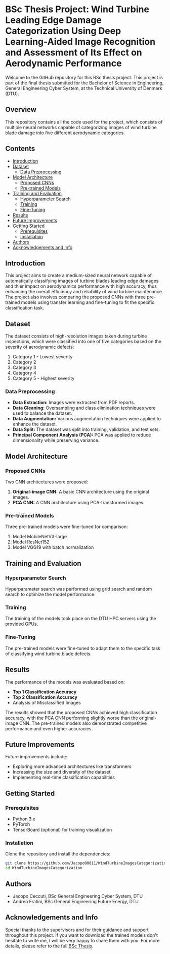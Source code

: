 # BSc Thesis Project: Wind Turbine Leading Edge Damage Categorization Using Deep Learning-Aided Image Recognition and Assessment of Its Effect on Aerodynamic Performance

Welcome to the GitHub repository for this BSc thesis project. This project is part of the final thesis submitted for the Bachelor of Science in Engineering, General Engineering Cyber System, at the Technical University of Denmark (DTU).

## Overview

This repository contains all the code used for the project, which consists of multiple neural networks capable of categorizing images of wind turbine blade damage into five different aerodynamic categories.

## Contents

- [Introduction](#introduction)
- [Dataset](#dataset)
  - [Data Preprocessing](#data-preprocessing)
- [Model Architecture](#model-architecture)
  - [Proposed CNNs](#proposed-cnns)
  - [Pre-trained Models](#pre-trained-models)
- [Training and Evaluation](#training-and-evaluation)
  - [Hyperparameter Search](#hyperparameter-search)
  - [Training](#training)
  - [Fine-Tuning](#fine-tuning)
- [Results](#results)
- [Future Improvements](#future-improvements)
- [Getting Started](#getting-started)
  - [Prerequisites](#prerequisites)
  - [Installation](#installation)
- [Authors](#authors)
- [Acknowledgements and Info](#acknowledgements-and-info)

## Introduction

This project aims to create a medium-sized neural network capable of automatically classifying images of turbine blades leading edge damages and thier impact on aerodynamics performance with high accuracy, thus enhancing the overall efficiency and reliability of wind turbine maintenance. The project also involves comparing the proposed CNNs with three pre-trained models using transfer learning and fine-tuning to fit the specific classification task.

## Dataset
The dataset consists of high-resolution images taken during turbine inspections, which were classified into one of five categories based on the severity of aerodynamic defects:
1. Category 1 - Lowest severity
2. Category 2
3. Category 3
4. Category 4
5. Category 5 - Highest severity

### Data Preprocessing
- **Data Extraction:** Images were extracted from PDF reports.
- **Data Cleaning:** Oversampling and class elimination techniques were used to balance the dataset.
- **Data Augmentation:** Various augmentation techniques were applied to enhance the dataset.
- **Data Split:** The dataset was split into training, validation, and test sets.
- **Principal Component Analysis (PCA):** PCA was applied to reduce dimensionality while preserving variance.

## Model Architecture
### Proposed CNNs
Two CNN architectures were proposed:
1. **Original-image CNN:** A basic CNN architecture using the original images.
2. **PCA CNN:** A CNN architecture using PCA-transformed images.

### Pre-trained Models
Three pre-trained models were fine-tuned for comparison:
1. Model MobileNetV3-large
2. Model ResNet152
3. Model VGG19 with batch normalization

## Training and Evaluation
### Hyperparameter Search
Hyperparameter search was performed using grid search and random search to optimize the model performance.

### Training
The training of the models took place on the DTU HPC servers using the provided GPUs.

### Fine-Tuning
The pre-trained models were fine-tuned to adapt them to the specific task of classifying wind turbine blade defects.

## Results
The performance of the models was evaluated based on:
- **Top 1 Classification Accuracy**
- **Top 2 Classification Accuracy**
- Analysis of Misclassified Images

The results showed that the proposed CNNs achieved high classification accuracy, with the PCA CNN performing slightly worse than the original-image CNN. The pre-trained models also demonstrated competitive performance and even higher accuracies.

## Future Improvements
Future improvements include:
- Exploring more advanced architectures like transformers
- Increasing the size and diversity of the dataset
- Implementing real-time classification capabilities

## Getting Started
### Prerequisites
- Python 3.x
- PyTorch
- TensorBoard (optional) for training visualization

### Installation
Clone the repository and install the dependencies:
```bash
git clone https://github.com/Jacopo00811/WindTurbineImagesCategorization.git
cd WindTurbineImagesCategorization
```

## Authors

- Jacopo Ceccuti, BSc General Engineering Cyber System, DTU
- Andrea Fratini, BSc General Engineering Future Energy, DTU

## Acknowledgements and Info

Special thanks to the supervisors and for their guidance and support throughout this project. 
If you want to download the trained models don't hesitate to write me, I will be very happy to share them with you. For more details, please refer to the full [BSc Thesis](./BSc_Thesis.pdf).

